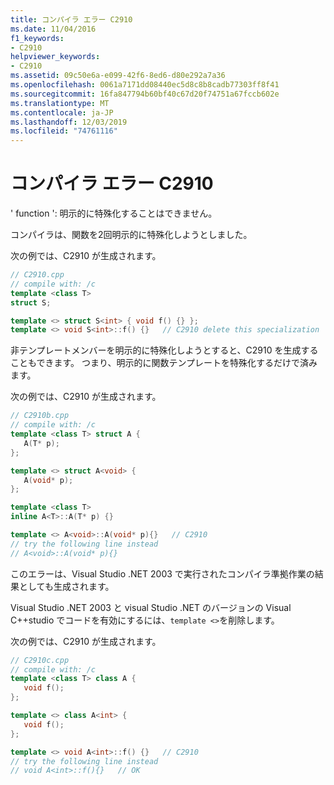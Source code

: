 ```yaml
---
title: コンパイラ エラー C2910
ms.date: 11/04/2016
f1_keywords:
- C2910
helpviewer_keywords:
- C2910
ms.assetid: 09c50e6a-e099-42f6-8ed6-d80e292a7a36
ms.openlocfilehash: 0061a7171dd08440ec5d8c8b8cadb77303ff8f41
ms.sourcegitcommit: 16fa847794b60bf40c67d20f74751a67fccb602e
ms.translationtype: MT
ms.contentlocale: ja-JP
ms.lasthandoff: 12/03/2019
ms.locfileid: "74761116"
---
```

# <a name="compiler-error-c2910"></a>コンパイラ エラー C2910

' function ': 明示的に特殊化することはできません。

コンパイラは、関数を2回明示的に特殊化しようとしました。

次の例では、C2910 が生成されます。

```cpp
// C2910.cpp
// compile with: /c
template <class T>
struct S;

template <> struct S<int> { void f() {} };
template <> void S<int>::f() {}   // C2910 delete this specialization
```

非テンプレートメンバーを明示的に特殊化しようとすると、C2910 を生成することもできます。 つまり、明示的に関数テンプレートを特殊化するだけで済みます。

次の例では、C2910 が生成されます。

```cpp
// C2910b.cpp
// compile with: /c
template <class T> struct A {
   A(T* p);
};

template <> struct A<void> {
   A(void* p);
};

template <class T>
inline A<T>::A(T* p) {}

template <> A<void>::A(void* p){}   // C2910
// try the following line instead
// A<void>::A(void* p){}
```

このエラーは、Visual Studio .NET 2003 で実行されたコンパイラ準拠作業の結果としても生成されます。

Visual Studio .NET 2003 と visual Studio .NET のバージョンの Visual C++studio でコードを有効にするには、`template <>`を削除します。

次の例では、C2910 が生成されます。

```cpp
// C2910c.cpp
// compile with: /c
template <class T> class A {
   void f();
};

template <> class A<int> {
   void f();
};

template <> void A<int>::f() {}   // C2910
// try the following line instead
// void A<int>::f(){}   // OK
```
